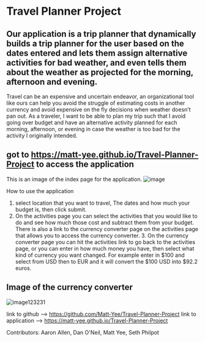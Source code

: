 # Travel Planner Project

## Our application is a trip planner that dynamically builds a trip planner for the user based on the dates entered and lets them assign alternative activities for bad weather, and even tells them about the weather as projected for the morning, afternoon and evening.
Travel can be an expensive and uncertain endeavor, an organizational tool like ours can help you avoid the struggle of estimating costs in another currency and avoid expensive on the fly decisions when weather doesn’t pan out. 
As a traveler, I want to be able to plan my trip such that I avoid going over budget and have an alternative activity planned for each morning, afternoon, or evening in case the weather is too bad for the activity I originally intended.

## got to https://matt-yee.github.io/Travel-Planner-Project to access the application

This is an image of the index page for the application.
![image](https://github.com/Matt-Yee/Travel-Planner-Project/assets/152727454/5e335d39-2f1e-45e1-bab0-126f1f278642)



How to use the application
1. select location that you want to travel, The dates and how much your budget is, then click submit.
2. On the activities page you can select the activities that you would like to do and see how much those cost and subtract them from your budget. There is also a link to the currency converter page on the activities page that allows you to access the currency converter. 3. On the currency converter page you can hit the activities link to go back to the activities page, or you can enter in how much money you have, then select what kind of currency you want changed. For example enter in $100 and select from USD then to EUR and it will convert the $100 USD into $92.2 euros.





## Image of the currency converter

![image123231](https://github.com/Matt-Yee/Travel-Planner-Project/assets/152727454/966b5e0c-25ff-43e8-ad1f-d6aa30aaac7c)



link to github --> https://github.com/Matt-Yee/Travel-Planner-Project
link to application --> https://matt-yee.github.io/Travel-Planner-Project


Contributors:
Aaron Allen,
Dan O'Neil,
Matt Yee,
Seth Philpot


